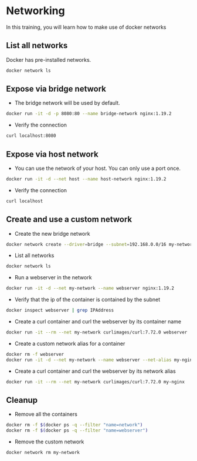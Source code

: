 
# Networking

In this training, you will learn how to make use of docker networks

## List all networks

Docker has pre-installed networks.

```bash
docker network ls
```

## Expose via bridge network

* The bridge network will be used by default.

```bash
docker run -it -d -p 8080:80 --name bridge-network nginx:1.19.2
```

* Verify the connection

```bash
curl localhost:8080
```

## Expose via host network

* You can use the network of your host. You can only use a port once.

```bash
docker run -it -d --net host --name host-network nginx:1.19.2
```

* Verify the connection

```bash
curl localhost
```

## Create and use a custom network

* Create the new bridge network

```bash
docker network create --driver=bridge --subnet=192.168.0.0/16 my-network
```

* List all networks

```bash
docker network ls
```

* Run a webserver in the network

```bash
docker run -it -d --net my-network --name webserver nginx:1.19.2
```

* Verify that the ip of the container is contained by the subnet

```bash
docker inspect webserver | grep IPAddress
```

* Create a curl container and curl the webserver by its container name

```bash
docker run -it --rm --net my-network curlimages/curl:7.72.0 webserver
```

* Create a custom network alias for a container

```bash
docker rm -f webserver
docker run -it -d --net my-network --name webserver --net-alias my-nginx nginx:1.19.2
```

* Create a curl container and curl the webserver by its network alias

```bash
docker run -it --rm --net my-network curlimages/curl:7.72.0 my-nginx
```

## Cleanup

* Remove all the containers

```bash
docker rm -f $(docker ps -q --filter "name=network")
docker rm -f $(docker ps -q --filter "name=webserver")
```

* Remove the custom network

```bash
docker network rm my-network
```
